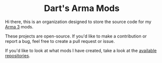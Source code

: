 <h1 align="center">Dart's Arma Mods</h1>

Hi there, this is an organization designed to store the source code for my [Arma 3](https://store.steampowered.com/app/107410/Arma_3/) mods.

These projects are open-source. If you'd like to make a contribution or report a bug, feel free to create a pull request or issue.

If you'd like to look at what mods I have created, take a look at the [available repositories](https://github.com/orgs/DartsArmaMods/repositories).
